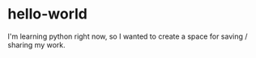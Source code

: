 # hello-world
I'm learning python right now, so I wanted to create a space for saving / sharing my work.
